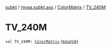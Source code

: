 [subkt](../../index.md) / [myaa.subkt.ass](../index.md) / [ColorMatrix](index.md) / [TV_240M](./-t-v_240-m.md)

# TV_240M

`val TV_240M: `[`ColorMatrix`](index.md) [(source)](https://github.com/Myaamori/SubKt/blob/0.1.13/src/main/kotlin/myaa/subkt/ass/parser.kt#L725)